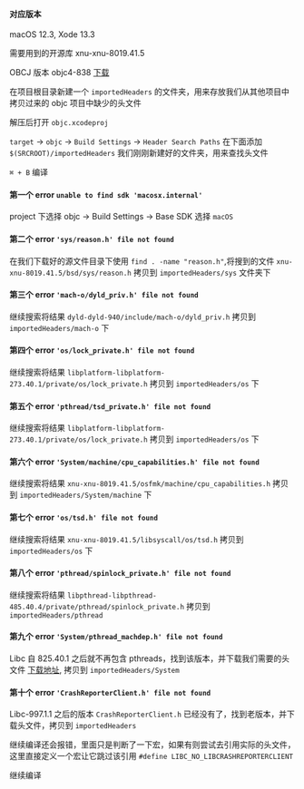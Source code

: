 #### 对应版本

macOS 12.3, Xode 13.3

需要用到的开源库
xnu-xnu-8019.41.5

OBCJ 版本 objc4-838 [下载](https://github.com/apple-oss-distributions/objc4/archive/objc4-838.tar.gz)

在项目根目录新建一个 `importedHeaders` 的文件夹，用来存放我们从其他项目中拷贝过来的 objc 项目中缺少的头文件

解压后打开 `objc.xcodeproj`

`target` -> `objc` -> `Build Settings` -> `Header Search Paths`
在下面添加 `$(SRCROOT)/importedHeaders` 我们刚刚新建好的文件夹，用来查找头文件

`⌘ + B` 编译

#### 第一个 error `unable to find sdk 'macosx.internal'`

project 下选择 objc -> Build Settings -> Base SDK 选择 `macOS`

#### 第二个 error `'sys/reason.h' file not found`

在我们下载好的源文件目录下使用 `find . -name "reason.h"`,将搜到的文件 `xnu-xnu-8019.41.5/bsd/sys/reason.h` 拷贝到 `importedHeaders/sys` 文件夹下

#### 第三个 error `'mach-o/dyld_priv.h' file not found`

继续搜索将结果 `dyld-dyld-940/include/mach-o/dyld_priv.h` 拷贝到 `importedHeaders/mach-o` 下


#### 第四个 error `'os/lock_private.h' file not found`

继续搜索将结果 `libplatform-libplatform-273.40.1/private/os/lock_private.h` 拷贝到 `importedHeaders/os` 下


#### 第五个 error `'pthread/tsd_private.h' file not found`

继续搜索将结果 `libplatform-libplatform-273.40.1/private/os/lock_private.h` 拷贝到 `importedHeaders/os` 下


#### 第六个 error `'System/machine/cpu_capabilities.h' file not found`

继续搜索将结果 `xnu-xnu-8019.41.5/osfmk/machine/cpu_capabilities.h` 拷贝到 `importedHeaders/System/machine` 下


#### 第七个 error `'os/tsd.h' file not found`

继续搜索将结果 `xnu-xnu-8019.41.5/libsyscall/os/tsd.h` 拷贝到 `importedHeaders/os` 下


#### 第八个 error `'pthread/spinlock_private.h' file not found`

继续搜索将结果 `libpthread-libpthread-485.40.4/private/pthread/spinlock_private.h` 拷贝到 `importedHeaders/pthread`


#### 第九个 error `'System/pthread_machdep.h' file not found`

Libc 自 825.40.1 之后就不再包含 pthreads，找到该版本，并下载我们需要的头文件 [下载地址](https://opensource.apple.com/source/Libc/Libc-825.40.1/pthreads/pthread_machdep.h), 拷贝到 `importedHeaders/System`


#### 第十个 error `'CrashReporterClient.h' file not found`

Libc-997.1.1 之后的版本 `CrashReporterClient.h` 已经没有了，找到老版本，并下载头文件，拷贝到 `importedHeaders`

继续编译还会报错，里面只是判断了一下宏，如果有则尝试去引用实际的头文件，这里直接定义一个宏让它跳过该引用 `#define LIBC_NO_LIBCRASHREPORTERCLIENT`

继续编译

